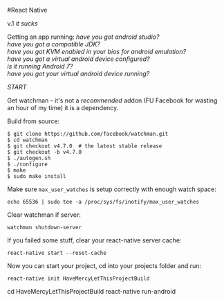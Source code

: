 #React Native

v.1
_it sucks_

Getting an app running:
_have you got android studio?_  
_have you got a compatible JDK?_  
_have you got KVM enabled in your bios for android emulation?_  
_have you got a virtual android device configured?_  
_is it running Android 7?_  
_have you got your virtual android device running?_  


*START*  

Get watchman - it's not a _recommended_ addon (FU Facebook for wasting an hour of my time) it is a dependency.

Build from source:
```
$ git clone https://github.com/facebook/watchman.git
$ cd watchman
$ git checkout v4.7.0  # the latest stable release
$ git checkout -b v4.7.0
$ ./autogen.sh
$ ./configure
$ make
$ sudo make install
```

Make sure `max_user_watches` is setup correctly with enough watch space:
```
echo 65536 | sudo tee -a /proc/sys/fs/inotify/max_user_watches
```

Clear watchman if server:
```
watchman shutdown-server
```

If you failed some stuff, clear your react-native server cache:
```
react-native start --reset-cache
```

Now you can start your project, cd into your projects folder and run:
```
react-native init HaveMercyLetThisProjectBuild
```

cd HaveMercyLetThisProjectBuild
react-native run-android
